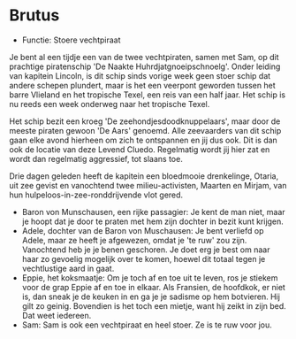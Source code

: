 # Brutus 

 * Functie: Stoere vechtpiraat 

Je bent al een tijdje een van de twee vechtpiraten, samen met Sam, op dit prachtige piratenschip 'De Naakte Huhrdjatgnoeipschnoelg'. Onder leiding van kapitein Lincoln, is dit schip sinds vorige week geen stoer schip dat andere schepen plundert, maar is het een veerpont geworden tussen het barre Vlieland en het tropische Texel, een reis van een half jaar. Het schip is nu reeds een week onderweg naar het tropische Texel. 

Het schip bezit een kroeg 'De zeehondjesdoodknuppelaars', maar door de meeste piraten gewoon 'De Aars' genoemd. Alle zeevaarders van dit schip gaan elke avond hierheen om zich te ontspannen en jij dus ook. Dit is dan ook de locatie van deze Levend Cluedo. Regelmatig wordt jij hier zat en wordt dan regelmatig aggressief, tot slaans toe. 

Drie dagen geleden heeft de kapitein een bloedmooie drenkelinge, Otaria, uit zee gevist en vanochtend twee milieu-activisten, Maarten en Mirjam, van hun hulpeloos-in-zee-ronddrijvende vlot gered. 

 * Baron von Munschausen, een rijke passagier: Je kent de man niet, maar je hoopt dat je door te praten met hem zijn dochter in bezit kunt krijgen. 
 * Adele, dochter van de Baron von Muschausen: Je bent verliefd op Adele, maar ze heeft je afgewezen, omdat je 'te ruw' zou zijn. Vanochtend heb je je benen geschoren. Je doet erg je best om naar haar zo gevoelig mogelijk over te komen, hoewel dit totaal tegen je vechtlustige aard in gaat. 
 * Eppie, het koksmaatje: Om je toch af en toe uit te leven, ros je stiekem voor de grap Eppie af en toe in elkaar. Als Fransien, de hoofdkok, er niet is, dan sneak je de keuken in en ga je je sadisme op hem botvieren. Hij gilt zo geinig. Bovendien is het toch een mietje, want hij zeikt in zijn bed. Dat weet iedereen. 
 * Sam: Sam is ook een vechtpiraat en heel stoer. Ze is te ruw voor jou. 